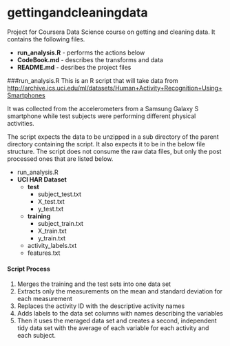 # gettingandcleaningdata
Project for Coursera Data Science course on getting and cleaning data.  It contains the following files.

* __run_analysis.R__ - performs the actions below
* __CodeBook.md__ - describes the transforms and data
* __README.md__ - desribes the project files

###run_analysis.R
This is an R script that will take data from 
http://archive.ics.uci.edu/ml/datasets/Human+Activity+Recognition+Using+Smartphones

It was collected from the accelerometers from a Samsung Galaxy S smartphone while test subjects were performing different physical activities.

The script expects the data to be unzipped in a sub directory of the parent directory containing the script.  It also expects it to be in the below file structure.  The script does not consume the raw data files, but only the post processed ones that are listed below.

  * run_analysis.R
  * __UCI HAR Dataset__
    * __test__
      * subject_test.txt
      * X_test.txt
      * y_test.txt
    * __training__
      * subject_train.txt
      * X_train.txt
      * y_train.txt
    * activity_labels.txt
    * features.txt

#### Script Process
1. Merges the training and the test sets into one data set
2. Extracts only the measurements on the mean and standard deviation for each measurement
3. Replaces the activity ID with the descriptive activity names
4. Adds labels to the data set columns with names describing the variables
5. Then it uses the meraged data set and creates a second, independent tidy data set with the average of each variable for each activity and each subject.
